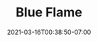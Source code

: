 ---
title: "Blue Flame"
sku: "LMP-BFLM"
date: 2021-03-16T00:38:50-07:00
hero: ../../images/LMP-BlueFlame.png
draft: false

---